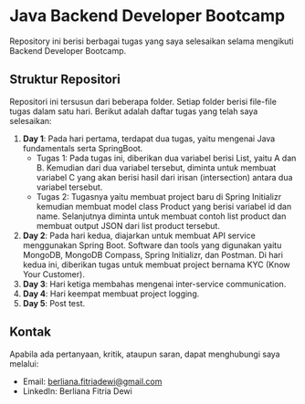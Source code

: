 # Java Backend Developer Bootcamp

Repository ini berisi berbagai tugas yang saya selesaikan selama mengikuti Backend Developer Bootcamp.

## Struktur Repositori
Repositori ini tersusun dari beberapa folder. Setiap folder berisi file-file tugas dalam satu hari.
Berikut adalah daftar tugas yang telah saya selesaikan:
1. **Day 1**: Pada hari pertama, terdapat dua tugas, yaitu mengenai Java fundamentals serta SpringBoot.
   - Tugas 1: Pada tugas ini, diberikan dua variabel berisi List, yaitu A dan B. Kemudian dari dua variabel tersebut, diminta untuk membuat variabel C yang akan berisi hasil dari irisan (intersection) antara dua variabel tersebut.
   - Tugas 2: Tugasnya yaitu membuat project baru di Spring Initializr kemudian membuat model class Product yang berisi variabel id dan name. Selanjutnya diminta untuk membuat contoh list product dan membuat output JSON dari list product tersebut.
2. **Day 2**: Pada hari kedua, diajarkan untuk membuat API service menggunakan Spring Boot. Software dan tools yang digunakan yaitu MongoDB, MongoDB Compass, Spring Initializr, dan Postman. Di hari kedua ini, diberikan tugas untuk membuat project bernama KYC (Know Your Customer).
3. **Day 3**: Hari ketiga membahas mengenai inter-service communication.
4. **Day 4**: Hari keempat membuat project logging.
5. **Day 5**: Post test.

## Kontak
Apabila ada pertanyaan, kritik, ataupun saran, dapat menghubungi saya melalui:
- Email: berliana.fitriadewi@gmail.com
- LinkedIn: Berliana Fitria Dewi
